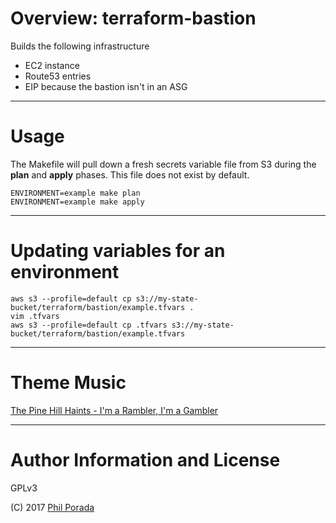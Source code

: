 # Overview: terraform-bastion
Builds the following infrastructure

* EC2 instance
* Route53 entries
* EIP because the bastion isn't in an ASG

- - - -
# Usage
The Makefile will pull down a fresh secrets variable file from S3 during the **plan** and **apply** phases. This file does not exist by default.

    ENVIRONMENT=example make plan
    ENVIRONMENT=example make apply

- - - -
# Updating variables for an environment

    aws s3 --profile=default cp s3://my-state-bucket/terraform/bastion/example.tfvars .
    vim .tfvars
    aws s3 --profile=default cp .tfvars s3://my-state-bucket/terraform/bastion/example.tfvars

- - - -
# Theme Music
[The Pine Hill Haints - I'm a Rambler, I'm a Gambler](https://www.youtube.com/watch?v=JMLJv7vptyA)

- - - -
# Author Information and License
GPLv3

(C) 2017 [Phil Porada](https://philporada.com)
